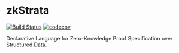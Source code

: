 # zkStrata
[![Build Status](https://travis-ci.org/MarcKloter/zkStrata.svg?branch=master)](https://travis-ci.org/MarcKloter/zkStrata)
[![codecov](https://codecov.io/gh/MarcKloter/zkStrata/branch/master/graph/badge.svg)](https://codecov.io/gh/MarcKloter/zkStrata)

Declarative Language for Zero-Knowledge Proof Specification over Structured Data.